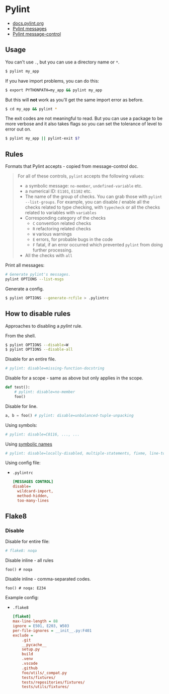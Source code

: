 # Pylint

- [docs.pylint.org](https://docs.pylint.org/en/latest/index.html)
- [Pylint messages](https://pylint-messages.wikidot.com/all-codes)
- [Pylint message-control](https://pylint.readthedocs.io/en/latest/user_guide/message-control.html)

## Usage

You can't use `.`, but you can use a directory name or `*`.

```sh
$ pylint my_app
```

If you have import problems, you can do this:

```sh
$ export PYTHONPATH=my_app && pylint my_app
```

But this will **not** work as you'll get the same import error as before.

```sh
$ cd my_app && pylint *
```

The exit codes are not meaningful to read. But you can use a package to be more verbose and it also takes flags so you can set the tolerance of level to error out on.

```sh
$ pylint my_app || pylint-exit $?
```

## Rules

Formats that Pylint accepts - copied from message-control doc.

> For all of these controls, `pylint` accepts the following values:
> -   a symbolic message: `no-member`, `undefined-variable` etc.
> -   a numerical ID: `E1101`, `E1102` etc.
> -   The name of the group of checks. You can grab those with `pylint --list-groups`. For example, you can disable / enable all the checks related to type checking, with `typecheck` or all the checks related
> to variables with `variables`
> -   Corresponding category of the checks
>     -   `C` convention related checks
>     -   `R` refactoring related checks
>     -   `W` various warnings
>     -   `E` errors, for probable bugs in the code
>     -   `F` fatal, if an error occurred which prevented `pylint` from doing further processing.
> -   All the checks with `all`


Print all messages:

```sh
# Generate pylint's messages.
pylint OPTIONS --list-msgs         
```

Generate a config.

```sh
$ pylint OPTIONS --generate-rcfile > .pylintrc
````

## How to disable rules

Approaches to disabling a _pylint_ rule.

From the shell.

```sh
$ pylint OPTIONS --disable=W
$ pylint OPTIONS --disable-all
```

Disable for an entire file.

```python
# pylint: disable=missing-function-docstring
```

Disable for a scope - same as above but only applies in the scope.

```python
def test():
    # pylint: disable=no-member
    foo()
```

Disable for line.

```python
a, b = foo() # pylint: disable=unbalanced-tuple-unpacking
```

Using symbols:

```python
# pylint: disable=C0116, ..., ...
```

Using [symbolic names](https://docs.pylint.org/en/latest/faq.html#do-i-have-to-remember-all-these-numbers)

```python
# pylint: disable=locally-disabled, multiple-statements, fixme, line-too-long
```

Using config file:

- `.pylintrc`
    ```ini
    [MESSAGES CONTROL]
    disable= 
      wildcard-import,
      method-hidden,
      too-many-lines
    ```


## Flake8

### Disable

Disable for entire file:

```python
# flake8: noqa
```

Disable inline - all rules

```
foo() # noqa
```

Disable inline - comma-separated codes.

```
foo() # noqa: E234
```

Example config:

- `.flake8`
    ```ini
    [flake8]
    max-line-length = 88
    ignore = E501, E203, W503
    per-file-ignores = __init__.py:F401
    exclude =
        .git
        __pycache__
        setup.py
        build
        .venv
        .vscode
        .github
        foo/utils/_compat.py
        tests/fixtures/
        tests/repositories/fixtures/
        tests/utils/fixtures/
    ```
